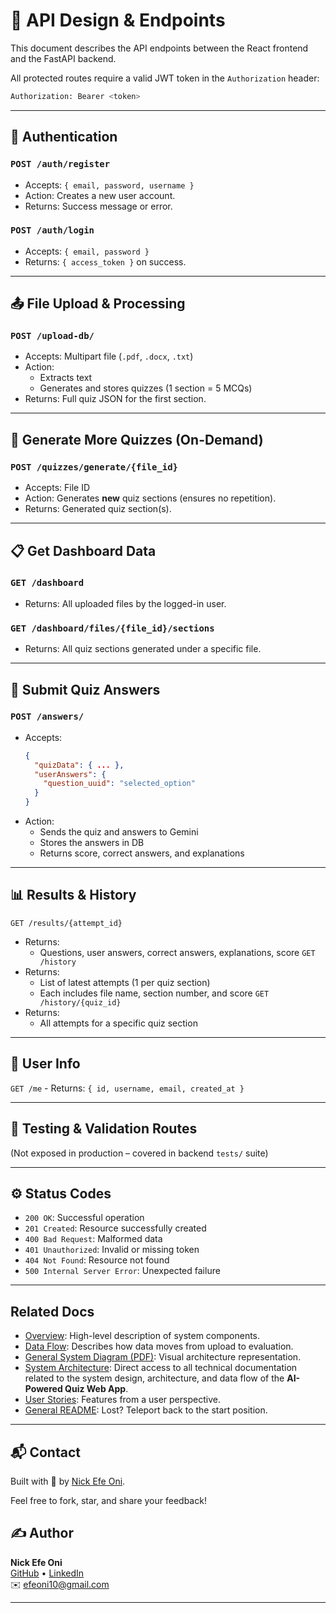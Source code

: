 # 🔌 API Design & Endpoints

This document describes the API endpoints between the React frontend and the FastAPI backend.

All protected routes require a valid JWT token in the `Authorization` header:

```bash
Authorization: Bearer <token>
```


---

## 🧾 Authentication

### `POST /auth/register`
- Accepts: `{ email, password, username }`
- Action: Creates a new user account.
- Returns: Success message or error.

### `POST /auth/login`
- Accepts: `{ email, password }`
- Returns: `{ access_token }` on success.

---

## 📤 File Upload & Processing

### `POST /upload-db/`
- Accepts: Multipart file (`.pdf`, `.docx`, `.txt`)
- Action:
  - Extracts text
  - Generates and stores quizzes (1 section = 5 MCQs)
- Returns: Full quiz JSON for the first section.

---

## 🧠 Generate More Quizzes (On-Demand)

### `POST /quizzes/generate/{file_id}`
- Accepts: File ID
- Action: Generates **new** quiz sections (ensures no repetition).
- Returns: Generated quiz section(s).

---

## 📋 Get Dashboard Data

### `GET /dashboard`
- Returns: All uploaded files by the logged-in user.

### `GET /dashboard/files/{file_id}/sections`
- Returns: All quiz sections generated under a specific file.

---

## 📝 Submit Quiz Answers

### `POST /answers/`
- Accepts:
  ```json
  {
    "quizData": { ... },
    "userAnswers": {
      "question_uuid": "selected_option"
    }
  }


- Action:
    - Sends the quiz and answers to Gemini
    - Stores the answers in DB
    - Returns score, correct answers, and explanations

---

## 📊 Results & History

`GET /results/{attempt_id}`
- Returns:
    - Questions, user answers, correct answers, explanations, score
`GET /history`
- Returns:
    - List of latest attempts (1 per quiz section)
    - Each includes file name, section number, and score
`GET /history/{quiz_id}`
- Returns:
    - All attempts for a specific quiz section

---

## 👤 User Info

`GET /me`
    - Returns: `{ id, username, email, created_at }`

---

## 🧪 Testing & Validation Routes

(Not exposed in production – covered in backend `tests/` suite)

---

## ⚙️ Status Codes

- `200 OK`: Successful operation
- `201 Created`: Resource successfully created
- `400 Bad Request`: Malformed data
- `401 Unauthorized`: Invalid or missing token
- `404 Not Found`: Resource not found
- `500 Internal Server Error`: Unexpected failure

---

## Related Docs

- [Overview](./overview.md): High-level description of system components.
- [Data Flow](./data_flow.md): Describes how data moves from upload to evaluation.
- [General System Diagram (PDF)](../diagrams/general_system_flow.pdf): Visual architecture representation.
- [System Architecture](../README_architecture.md): Direct access to all technical documentation related to the system design, architecture, and data flow of the **AI-Powered Quiz Web App**.
- [User Stories](../user_stories/20250409_143339_user_story.txt): Features from a user perspective.
- [General README](../../README.md): Lost? Teleport back to the start position. 

---

## 📬 Contact
Built with 💙 by [Nick Efe Oni](mailto:efeoni10@gmail.com).

Feel free to fork, star, and share your feedback!

## ✍️ Author

**Nick Efe Oni**  
[GitHub](https://github.com/VictoriousWealth) • [LinkedIn](https://www.linkedin.com/in/nick-efe-oni)  
✉️ [efeoni10@gmail.com](mailto:efeoni10@gmail.com)

---


